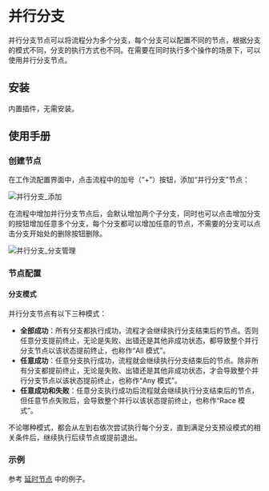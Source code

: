 # 并行分支

并行分支节点可以将流程分为多个分支，每个分支可以配置不同的节点，根据分支的模式不同，分支的执行方式也不同。在需要在同时执行多个操作的场景下，可以使用并行分支节点。

## 安装

内置插件，无需安装。

## 使用手册

### 创建节点

在工作流配置界面中，点击流程中的加号（“+”）按钮，添加“并行分支”节点：

![并行分支_添加](https://static-docs.nocobase.com/9e0f3faa0b9335270647a30477559eac.png)

在流程中增加并行分支节点后，会默认增加两个子分支，同时也可以点击增加分支的按钮增加任意多个分支，每个分支都可以增加任意的节点，不需要的分支可以点击分支开始处的删除按钮删除。

![并行分支_分支管理](https://static-docs.nocobase.com/36088a8b7970c8a1771eb3ee9bc2a757.png)

### 节点配置

#### 分支模式

并行分支节点有以下三种模式：

- **全部成功**：所有分支都执行成功，流程才会继续执行分支结束后的节点。否则任意分支提前终止，无论是失败、出错还是其他非成功状态，都导致整个并行分支节点以该状态提前终止，也称作“All 模式”。
- **任意成功**：任意分支执行成功，流程就会继续执行分支结束后的节点。除非所有分支都提前终止，无论是失败、出错还是其他非成功状态，才会导致整个并行分支节点以该状态提前终止，也称作“Any 模式”。
- **任意成功和失败**：任意分支执行成功后流程就会继续执行分支结束后的节点，但任意节点失败后，会导致整个并行以该状态提前终止，也称作“Race 模式”。

不论哪种模式，都会从左到右依次尝试执行每个分支，直到满足分支预设模式的相关条件后，继续执行后续节点或提前退出。

### 示例

参考 [延时节点](./delay#示例) 中的例子。
